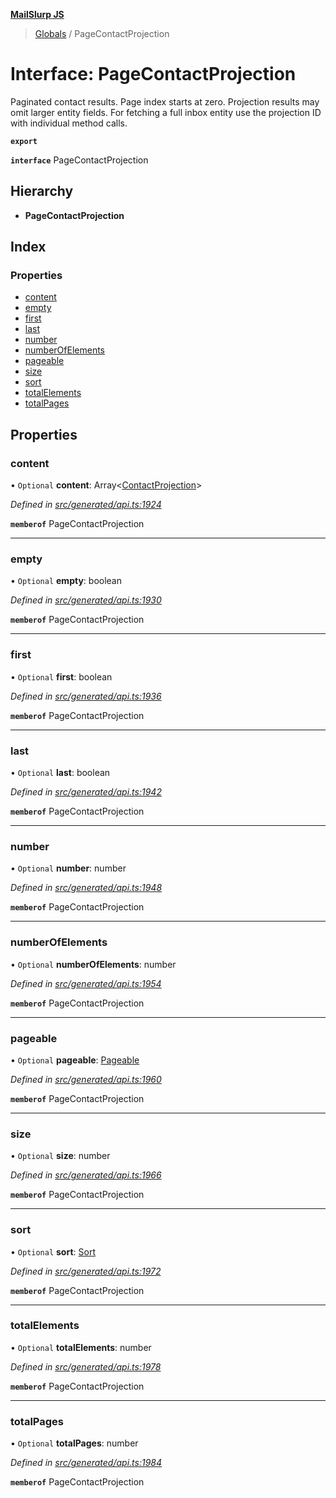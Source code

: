 **[MailSlurp JS](../README.md)**

> [Globals](../README.md) / PageContactProjection

# Interface: PageContactProjection

Paginated contact results. Page index starts at zero. Projection results may omit larger entity fields. For fetching a full inbox entity use the projection ID with individual method calls.

**`export`** 

**`interface`** PageContactProjection

## Hierarchy

* **PageContactProjection**

## Index

### Properties

* [content](pagecontactprojection.md#content)
* [empty](pagecontactprojection.md#empty)
* [first](pagecontactprojection.md#first)
* [last](pagecontactprojection.md#last)
* [number](pagecontactprojection.md#number)
* [numberOfElements](pagecontactprojection.md#numberofelements)
* [pageable](pagecontactprojection.md#pageable)
* [size](pagecontactprojection.md#size)
* [sort](pagecontactprojection.md#sort)
* [totalElements](pagecontactprojection.md#totalelements)
* [totalPages](pagecontactprojection.md#totalpages)

## Properties

### content

• `Optional` **content**: Array\<[ContactProjection](contactprojection.md)>

*Defined in [src/generated/api.ts:1924](https://github.com/mailslurp/mailslurp-client/blob/8726614/src/generated/api.ts#L1924)*

**`memberof`** PageContactProjection

___

### empty

• `Optional` **empty**: boolean

*Defined in [src/generated/api.ts:1930](https://github.com/mailslurp/mailslurp-client/blob/8726614/src/generated/api.ts#L1930)*

**`memberof`** PageContactProjection

___

### first

• `Optional` **first**: boolean

*Defined in [src/generated/api.ts:1936](https://github.com/mailslurp/mailslurp-client/blob/8726614/src/generated/api.ts#L1936)*

**`memberof`** PageContactProjection

___

### last

• `Optional` **last**: boolean

*Defined in [src/generated/api.ts:1942](https://github.com/mailslurp/mailslurp-client/blob/8726614/src/generated/api.ts#L1942)*

**`memberof`** PageContactProjection

___

### number

• `Optional` **number**: number

*Defined in [src/generated/api.ts:1948](https://github.com/mailslurp/mailslurp-client/blob/8726614/src/generated/api.ts#L1948)*

**`memberof`** PageContactProjection

___

### numberOfElements

• `Optional` **numberOfElements**: number

*Defined in [src/generated/api.ts:1954](https://github.com/mailslurp/mailslurp-client/blob/8726614/src/generated/api.ts#L1954)*

**`memberof`** PageContactProjection

___

### pageable

• `Optional` **pageable**: [Pageable](pageable.md)

*Defined in [src/generated/api.ts:1960](https://github.com/mailslurp/mailslurp-client/blob/8726614/src/generated/api.ts#L1960)*

**`memberof`** PageContactProjection

___

### size

• `Optional` **size**: number

*Defined in [src/generated/api.ts:1966](https://github.com/mailslurp/mailslurp-client/blob/8726614/src/generated/api.ts#L1966)*

**`memberof`** PageContactProjection

___

### sort

• `Optional` **sort**: [Sort](sort.md)

*Defined in [src/generated/api.ts:1972](https://github.com/mailslurp/mailslurp-client/blob/8726614/src/generated/api.ts#L1972)*

**`memberof`** PageContactProjection

___

### totalElements

• `Optional` **totalElements**: number

*Defined in [src/generated/api.ts:1978](https://github.com/mailslurp/mailslurp-client/blob/8726614/src/generated/api.ts#L1978)*

**`memberof`** PageContactProjection

___

### totalPages

• `Optional` **totalPages**: number

*Defined in [src/generated/api.ts:1984](https://github.com/mailslurp/mailslurp-client/blob/8726614/src/generated/api.ts#L1984)*

**`memberof`** PageContactProjection

